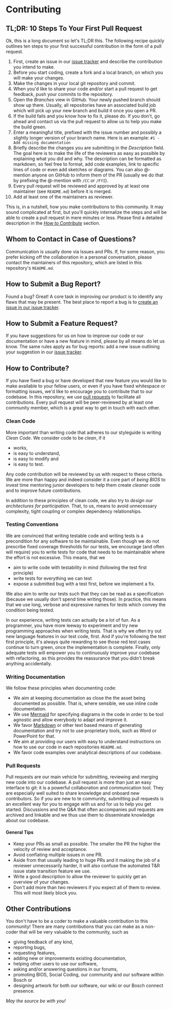# Contributing

## TL;DR: 10 Steps To Your First Pull Request

Ok, this is a long document so let's TL;DR this. The following recipe quickly outlines ten steps to your first
successful contribution in the form of a pull request.

1. First, create an issue in our [issue tracker][issues] and describe the contribution you intend to make.
2. Before you start coding, create a fork and a local branch, on which you will make
   your changes.
3. Make the changes in your local git repository and commit.
4. When you'd like to share your code and/or start a pull request to get feedback, push your commits to the repository.
5. Open the _Branches_ view in GitHub. Your newly pushed branch should show up there. Usually, all repositories have an
   associated build job which will pick up your new branch and build it once you open a PR.
6. If the build fails and you know how to fix it, please do. If you don't, go ahead and contact us via the pull request
   to allow us to help you make the build green.
7. Enter a meaningful title, prefixed with the issue number and possibly a slightly longer version of your branch name.
   Here is an example: `#1 - Add missing documentation`
8. Briefly describe the changes you are submitting in the _Description_ field. The goal here is to make the life of the
   reviewers as easy as possible by explaining what you did and why. The description can be formatted as markdown, so
   feel free to format, add code examples, link to specific lines of code or even add sketches or diagrams. You can also
   @-mention anyone on GitHub to inform them of the PR (usually we do that by prefixing the @-mention with `/CC` or `/FYI`).
9. Every pull request will be reviewed and approved by at least one maintainer (see `README.md`) before it is merged.
10. Add at least one of the maintainers as reviewer.

This is, in a nutshell, how you make contributions to this community. It may sound complicated at first, but you'll
quickly internalize the steps and will be able to create a pull request in mere minutes or less. Please find a detailed
description in the [_How to Contribute_](#how-to-contribute) section.



## Whom to Contact in Case of Questions?

Communication is usually done via Issues and PRs. If, for some reason, you prefer kicking off the collaboration in a
personal conversation, please contact the maintainers of this repository, which are listed in this repository's `README.md`.

## How to Submit a Bug Report?

Found a bug? Great! A core task in improving our product is to identify any flaws that may be present. The best place to
report a bug is to [create an issue in our issue tracker][issues].

## How to Submit a Feature Request?

If you have suggestions for us on how to improve our code or our documentation or have a new feature in mind, please by
all means do let us know.
The same rules apply as for bug reports: add a new issue outlining your suggestion in our [issue tracker][issues].

## How to Contribute?

If you have fixed a bug or have developed that new feature you would like to make available to your fellow users, or
even if you have fixed whitespace or formatting issues, we'd like to encourage you to contribute that to our codebase.
In this repository, we use [pull requests](#pull-requests) to facilitate all contributions. Every pull request will be
peer-reviewed by at least one community member, which is a great way to get in touch with each other.

### Clean Code

More important than writing code that adheres to our styleguide is writing _Clean Code_. We consider code to be _clean_,
if it

- works,
- is easy to understand,
- is easy to modify and
- is easy to test.

Any code contribution will be reviewed by us with respect to these criteria. We are more than happy and indeed consider
it a core part of _being BIOS_ to invest time mentoring junior developers to help them create _cleaner_ code and to
improve future contributions.

In addition to these principles of clean code, we also try to _design our architectures for participation_.
That, to us, means to avoid unnecessary complexity, tight coupling or complex dependency relationships.

### Testing Conventions

We are convinced that writing testable code and writing tests is a precondition for any software to be maintainable.
Even though we do not prescribe fixed coverage thresholds for our tests, we encourage (and often will require) you to
write tests for code that needs to be maintainable where the effort is not excessive. This means, that we

- aim to write code with testability in mind (following the test first principle)
- write tests for everything we can test
- expose a submitted bug with a test first, before we implement a fix.

We also aim to write our tests such that they can be read as a specification (because we usually don't spend time
writing those). In practice, this means that we use long, verbose and expressive names for tests which convey the
condition being tested.

In our experience, writing tests can actually be a lot of fun.
As a programmer, you have more leeway to experiment and try new programming approaches when writing tests.
That is why we often try out new language features in our test code, first.
And if you're following the test first principle, it's always quite rewarding to see those red test cases continue to
turn green, once the implementation is complete. Finally, only adequate tests will empower you to continuously improve
your codebase with refactoring, as this provides the reassurance that you didn't break anything accidentally.

### Writing Documentation

We follow these principles when documenting code:

- We aim at keeping documentation as close the the asset being documented as possible. That is, where sensible, we use
  inline code documentation.
- We use [Mermaid] for specifying diagrams in the code in order to be tool agnostic and allow everybody to adapt and
  improve it.
- We favor [Markdown][markdown] or other text based means of generating documentation and try not to use proprietary
  tools, such as Word or PowerPoint for that.
- We aim at providing our users with easy to understand instructions on how to use our code in each repositories `README.md`.
- We favor code examples over analytical descriptions of our codebase.

### Pull Requests

Pull requests are our main vehicle for submitting, reviewing and merging new code into our codebase. A pull request is
more than just an easy interface to git: it is a powerful collaboration and communication tool. They are especially well
suited to share knowledge and onboard new contributors. So if you are new to te community, submitting pull requests is
an excellent way for you to engage with us and for us to help you get started. Discussions and the Q&A that often
accompanies pull requests are archived and linkable and we thus use them to disseminate knowledge about our codebase.

#### General Tips

- Keep your PRs as small as possible. The smaller the PR the higher the velocity of review and acceptance.
- Avoid conflating multiple issues in one PR.
- Aside from that usually leading to huge PRs and it making the job of a reviewer unnecessarily harder, it will also
  confuse the automated T&R issue state transition feature we use.
- Write a good description to allow the reviewer to quickly get an overview of your changes.
- Don't add more than two reviewers if you expect all of them to review. This will most likely block you.

## Other Contributions

You don't have to be a coder to make a valuable contribution to this community! There are many contributions that you
can make as a non-coder that will be very valuable to the community, such as

- giving feedback of any kind,
- reporting bugs,
- requesting features,
- adding new or improvements existing documentation,
- helping other users to use our software,
- asking and/or answering questions in our forums,
- promoting BIOS, Social Coding, our community and our software within Bosch or
- designing artwork for both our software, our wiki or our Bosch connect presence.

_May the source be with you!_

<!-- URLs -->
[anatomy-of-a-perfect-pull-request]: https://hugooodias.medium.com/the-anatomy-of-a-perfect-pull-request-567382bb6067
[code-review-love]: https://mtlynch.io/code-review-love/
[conventionalcommits]: https://www.conventionalcommits.org/
[innersourcecommons]: https://innersourcecommons.org/
[issues]: https://github.com/boschresearch/ExeKGLib/issues
[markdown]: https://github.github.com/gfm/
[mermaid]: https://mermaid-js.github.io/mermaid
